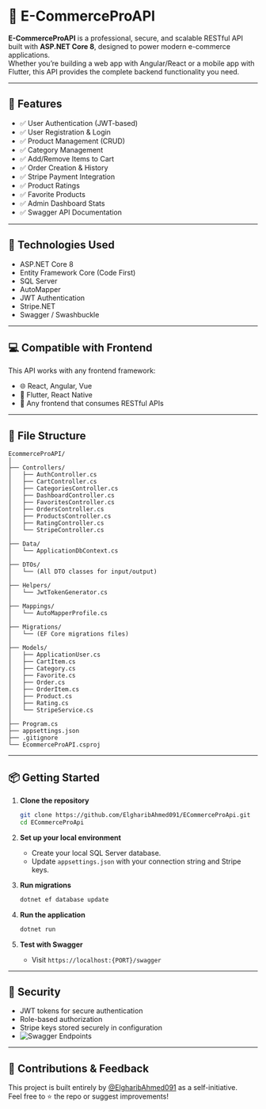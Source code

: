 # 🛒 E-CommerceProAPI

**E-CommerceProAPI** is a professional, secure, and scalable RESTful API built with **ASP.NET Core 8**, designed to power modern e-commerce applications.  
Whether you’re building a web app with Angular/React or a mobile app with Flutter, this API provides the complete backend functionality you need.

---

## 🚀 Features

- ✅ User Authentication (JWT-based)
- ✅ User Registration & Login
- ✅ Product Management (CRUD)
- ✅ Category Management
- ✅ Add/Remove Items to Cart
- ✅ Order Creation & History
- ✅ Stripe Payment Integration
- ✅ Product Ratings
- ✅ Favorite Products
- ✅ Admin Dashboard Stats
- ✅ Swagger API Documentation

---

## 🧰 Technologies Used

- ASP.NET Core 8
- Entity Framework Core (Code First)
- SQL Server
- AutoMapper
- JWT Authentication
- Stripe.NET
- Swagger / Swashbuckle

---

## 💻 Compatible with Frontend

This API works with any frontend framework:
- 🌐 React, Angular, Vue
- 📱 Flutter, React Native
- 🔗 Any frontend that consumes RESTful APIs

---

## 📂 File Structure

```
EcommerceProAPI/
│
├── Controllers/
│   ├── AuthController.cs
│   ├── CartController.cs
│   ├── CategoriesController.cs
│   ├── DashboardController.cs
│   ├── FavoritesController.cs
│   ├── OrdersController.cs
│   ├── ProductsController.cs
│   ├── RatingController.cs
│   └── StripeController.cs
│
├── Data/
│   └── ApplicationDbContext.cs
│
├── DTOs/
│   └── (All DTO classes for input/output)
│
├── Helpers/
│   └── JwtTokenGenerator.cs
│
├── Mappings/
│   └── AutoMapperProfile.cs
│
├── Migrations/
│   └── (EF Core migrations files)
│
├── Models/
│   ├── ApplicationUser.cs
│   ├── CartItem.cs
│   ├── Category.cs
│   ├── Favorite.cs
│   ├── Order.cs
│   ├── OrderItem.cs
│   ├── Product.cs
│   ├── Rating.cs
│   └── StripeService.cs
│
├── Program.cs
├── appsettings.json
├── .gitignore
└── EcommerceProAPI.csproj
```

---

## 📦 Getting Started

1. **Clone the repository**
   ```bash
   git clone https://github.com/ElgharibAhmed091/ECommerceProApi.git
   cd ECommerceProApi
   ```

2. **Set up your local environment**
   - Create your local SQL Server database.
   - Update `appsettings.json` with your connection string and Stripe keys.

3. **Run migrations**
   ```bash
   dotnet ef database update
   ```

4. **Run the application**
   ```bash
   dotnet run
   ```

5. **Test with Swagger**
   - Visit `https://localhost:{PORT}/swagger`

---

## 🔐 Security

- JWT tokens for secure authentication
- Role-based authorization
- Stripe keys stored securely in configuration
- ![Swagger Endpoints](./assets/Screenshot%202025-06-29%20002317.png)


---

## 🤝 Contributions & Feedback

This project is built entirely by [@ElgharibAhmed091](https://github.com/ElgharibAhmed091) as a self-initiative.  
Feel free to ⭐ the repo or suggest improvements!
